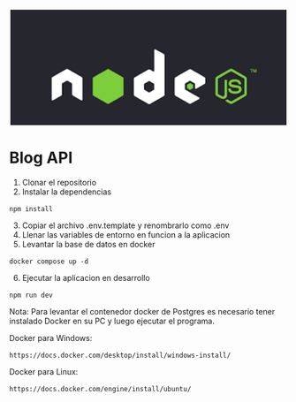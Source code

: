 <p align="center">
  <a href="https://nodejs.org/api/https.html" target="blank"><img src="./assets/node.png" width="500" alt="Node Logo" /></a>
</p>

# Blog API
1. Clonar el repositorio
2. Instalar la dependencias
```
npm install
```
3. Copiar el archivo .env.template y renombrarlo como .env
4. Llenar las variables de entorno en funcion a la aplicacion
5. Levantar la base de datos en docker
```
docker compose up -d
```
6. Ejecutar la aplicacion en desarrollo
```
npm run dev
```

Nota: Para levantar el contenedor docker de Postgres es necesario tener instalado Docker en su PC y luego ejecutar el programa. 

Docker para Windows:
```
https://docs.docker.com/desktop/install/windows-install/
```

Docker para Linux:
```
https://docs.docker.com/engine/install/ubuntu/
```
